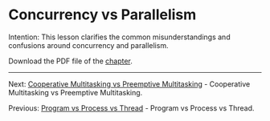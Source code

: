 # Concurrency vs Parallelism

Intention: This lesson clarifies the common misunderstandings and confusions around concurrency and parallelism.

Download the PDF file of the [chapter](chapter_3.pdf).

<hr>

Next: [Cooperative Multitasking vs Preemptive Multitasking](chapter_4.md "Cooperative Multitasking vs Preemptive Multitasking") -
Cooperative Multitasking vs Preemptive Multitasking.

Previous: [Program vs Process vs Thread](chapter_2.md "Program vs Process vs Thread") - Program vs Process vs Thread.